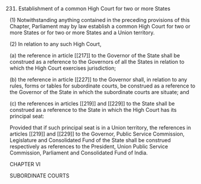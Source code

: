 231. Establishment of a common High Court for two or more States

(1) Notwithstanding anything contained in the preceding provisions of this Chapter, Parliament may by law establish a common High Court for two or more States or for two or more States and a Union territory.

(2) In relation to any such High Court,

(a) the reference in article [[217]] to the Governor of the State shall be construed as a reference to the Governors of all the States in relation to which the High Court exercises jurisdiction;

(b) the reference in article [[227]] to the Governor shall, in relation to any rules, forms or tables for subordinate courts, be construed as a reference to the Governor of the State in which the subordinate courts are situate; and

(c) the references in articles [[219]] and [[229]] to the State shall be construed as a reference to the State in which the High Court has its principal seat:

Provided that if such principal seat is in a Union territory, the references in articles [[219]] and [[229]] to the Governor, Public Service Commission, Legislature and Consolidated Fund of the State shall be construed respectively as references to the President, Union Public Service Commission, Parliament and Consolidated Fund of India.

 


CHAPTER VI

SUBORDINATE COURTS

 

